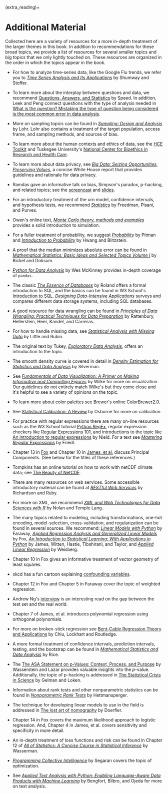 (extra_reading)=

# Additional Material

Collected here are a variety of resources for a more in-depth treatment of the larger themes in this book. In addition to recommendations for these broad topics, we provide a list of resources for several smaller topics and big topics that we only lightly touched on. These resources are organized in the order in which the topics appear in the book.

- For how to analyze time-series data, like the Google Flu trends, we refer you to [_Time Series Analysis and Its Applications_](https://doi.org/10.1007/978-3-319-52452-8) by Shumway and Stoffer.

- To learn more about the interplay between questions and data, we recommend [Questions, Answers, and Statistics](https://iase-web.org/documents/papers/icots2/Speed.pdf) by Speed. In addition, Leek and Peng connect questions with the type of analysis needed in [What is the question? Mistaking the type of question being considered is the most common error in data analysis](https://doi.org/10.1126/science.aaa6146).

- More on sampling topics can be found in [_Sampling: Design and Analysis_](https://doi.org/10.1201/9780429298899) by Lohr. Lohr also contains a treatment of the target population, access frame, and sampling methods, and sources of bias.

- To learn more about the human contexts and ethics of data, see the [HCE Toolkit](https://data.berkeley.edu/hce-toolkit) and Tuskegee University's [National Center for Bioethics in Research and Health Care](https://www.tuskegee.edu/about-us/centers-of-excellence/bioethics-center).

- To learn more about data privacy, see [_Big Data: Seizing Opportunities, Preserving Values_](https://obamawhitehouse.archives.gov/sites/default/files/docs/big_data_privacy_report_may_1_2014.pdf), a concise White House report that provides guidelines and rationale for data privacy.

- Ramdas gave an informative talk on bias, Simpson's paradox, p-hacking, and related topics; see the [screencast](https://www.youtube.com/watch?v=wGcjGH-zIL4) and [slides](https://drive.google.com/file/d/0B7gkaDYGT5X5c245RV93MVRRSjQ/view?resourcekey=0-8nQDM50Tta2SuLkFqAXEqQ).

- For an introductory treatment of the urn model, confidence intervals, and hypothesis tests, we recommend [_Statistics_](https://wwnorton.com/books/Statistics/) by Freedman, Pisani, and Purves.

- Owen's online text, [_Monte Carlo theory, methods and examples_](https://artowen.su.domains/mc/) provides a solid introduction to simulation.

- For a fuller treatment of probability, we suggest [_Probability_](https://doi.org/10.1007/978-1-4612-4374-8) by Pitman and [_Introduction to Probability_](https://doi.org/10.1201/b17221) by Hwang and Blitzstein.

- A proof that the median minimizes absolute error can be found in [_Mathematical Statistics: Basic Ideas and Selected Topics Volume I_](https://www.routledge.com/Mathematical-Statistics-Basic-Ideas-and-Selected-Topics-Volume-I-Second/Bickel-Doksum/p/book/9781498723800) by Bickel and Doksum.

- [_Python for Data Analysis_](https://wesmckinney.com/book/) by Wes McKinney provides in-depth coverage of `pandas`.

- The classic [_The Essence of Databases_](https://dl.acm.org/doi/book/10.5555/274800) by Roland offers a formal introduction to SQL, and the basics can be found in W3 School's [Introduction to SQL](https://www.w3schools.com/sql/sql_intro.asp). [_Designing Data-Intensive Applications_](https://www.oreilly.com/library/view/designing-data-intensive-applications/9781491903063/) surveys and compares different data storage systems, including SQL databases.

- A good resource for data wrangling can be found in [_Principles of Data Wrangling: Practical Techniques for Data Preparation_](https://www.oreilly.com/library/view/principles-of-data/9781491938911/) by Rattenbury, Hellerstein, Heer, Kandel, and Carreras.

- For how to handle missing data, see [_Statistical Analysis with Missing Data_](https://www.wiley.com/en-us/Statistical+Analysis+with+Missing+Data,+3rd+Edition-p-9780470526798) by Little and Rubin.

- The original text by Tukey, [_Exploratory Data Analysis_](https://archive.org/details/exploratorydataa00tuke_0), offers an introduction to the topic.

- The smooth density curve is covered in detail in [_Density Estimation for Statistics and Data Analysis_](https://www.routledge.com/Density-Estimation-for-Statistics-and-Data-Analysis/Silverman/p/book/9780412246203) by Silverman.

- See [_Fundamentals of Data Visualization: A Primer on Making Informative and Compelling Figures_](https://clauswilke.com/dataviz/) by Wilke for more on visualization. Our guidelines do not entirely match Wilke's but they come close and it's helpful to see a variety of opinions on the topic.

- To learn more about color palettes see Brewer's online [ColorBrewer2.0](https://colorbrewer2.org/).

- See [Statistical Calibration: A Review](https://doi.org/10.2307/1403690) by Osborne for more on calibration.

- For practice with regular expressions there are many on-line resources such as the W3 School tutorial [Python RegEx](https://www.w3schools.com/python/python_regex.asp), regular expression checkers like [Regular Expressions 101](https://regex101.com/), and introductions to the topic like [An introduction to regular expressions](https://www.oreilly.com/content/an-introduction-to-regular-expressions/) by Nield. For a text see [_Mastering Regular Expressions_](https://dl.acm.org/doi/10.5555/1209014) by Friedl.

- Chapter 13 in [Fox](https://us.sagepub.com/en-us/nam/applied-regression-analysis-and-generalized-linear-models/book237254) and Chapter 10 in [James, et al.](https://www.statlearning.com/) discuss Principal Components. (See below for the titles of these references.)

- Tompkins has an online tutorial on how to work with netCDF climate data; see [The Beauty of NetCDF](https://www.youtube.com/watch?v=UvNBnjiTXa0).

- There are many resources on web services. Some accessible introductory material can be found at [_RESTful Web Services_](https://dl.acm.org/doi/10.5555/1406352)
  by Richardson and Ruby.

- For more on XML, we recommend [_XML and Web Technologies for Data Sciences with R_](https://doi.org/10.1007/978-1-4614-7900-0) by Nolan and Temple Lang.

- The many topics related to modeling, including transformations, one-hot encoding, model-selection, cross-validation, and regularization can be found in several sources. We recommend: [_Linear Models with Python_](https://julianfaraway.github.io/LMP/) by Faraway, [_Applied Regression Analysis and Generalized Linear Models_](https://us.sagepub.com/en-us/nam/applied-regression-analysis-and-generalized-linear-models/book237254) by Fox, [_An Introduction to Statistical Learning: With Applications in Python_](https://www.statlearning.com/) by James, Witten, Hastie, Tibshirani, and Taylor, and [_Applied Linear Regression_](https://doi.org/10.1002/0471704091) by Weisberg.

- Chapter 10 in Fox gives an informative treatment of vector geometry of least squares.

- xkcd has a fun cartoon explaining [confounding variables](https://www.explainxkcd.com/wiki/index.php/2560:_Confounding_Variables).

- Chapter 12 in Fox and Chapter 5 in Faraway cover the topic of weighted regression.

- Andrew Ng's [interview](https://spectrum.ieee.org/andrew-ng-xrays-the-ai-hype) is an interesting read on the gap between the test set and the real world.

- Chapter 7 of James, et al. introduces polynomial regression using orthogonal polynomials.

- For more on broken-stick regression see [Bent-Cable Regression Theory and Applications](https://doi.org/10.1198/016214505000001177) by Chiu, Lockhart and Routledge.

- A more formal treatment of confidence intervals, prediction intervals, testing, and the bootstrap can be found in [_Mathematical Statistics and Data Analysis_](https://www.cengage.com/c/mathematical-statistics-and-data-analysis-3e-rice/9780534399429/) by Rice.

- The [The ASA Statement on p-Values: Context, Process, and Purpose](https://doi.org/10.1080/00031305.2016.1154108) by Wasserstein and Lazar provides valuable insights into the $p$-value. Additionally, the topic of p-hacking is addressed in [The Statistical Crisis in Science](https://doi.org/10.1511/2014.111.460) by Gelman and Loken.

- Information about rank tests and other nonparametric statistics can be found in [_Nonparametric Rank Tests_](https://doi.org/10.1007/978-3-642-04898-2_417_) by Hettmansperger.

- The technique for developing linear models to use in the field is addressed in [The lost art of nomography](https://deadreckonings.files.wordpress.com/2008/01/nomography.pdf) by Doerfler.

- Chapter 14 in Fox covers the maximum likelihood approach to logistic regression. And, Chapter 4 in James, et al. covers sensitivity and specificity in more detail.

- An in-depth treatment of loss functions and risk can be found in Chapter 12 of [_All of Statistics: A Concise Course in Statistical Inference_](https://doi.org/10.1007/978-0-387-21736-9) by Wasserman.

- [_Programming Collective Intelligence_](https://www.oreilly.com/library/view/programming-collective-intelligence/9780596529321/) by Segaran covers the topic of optimization.

- See [_Applied Text Analysis with Python: Enabling Language-Aware Data Products with Machine Learning_](https://www.oreilly.com/library/view/applied-text-analysis/9781491963036/) by Bengfort, Bilbro, and Ojeda for more on text analysis.
